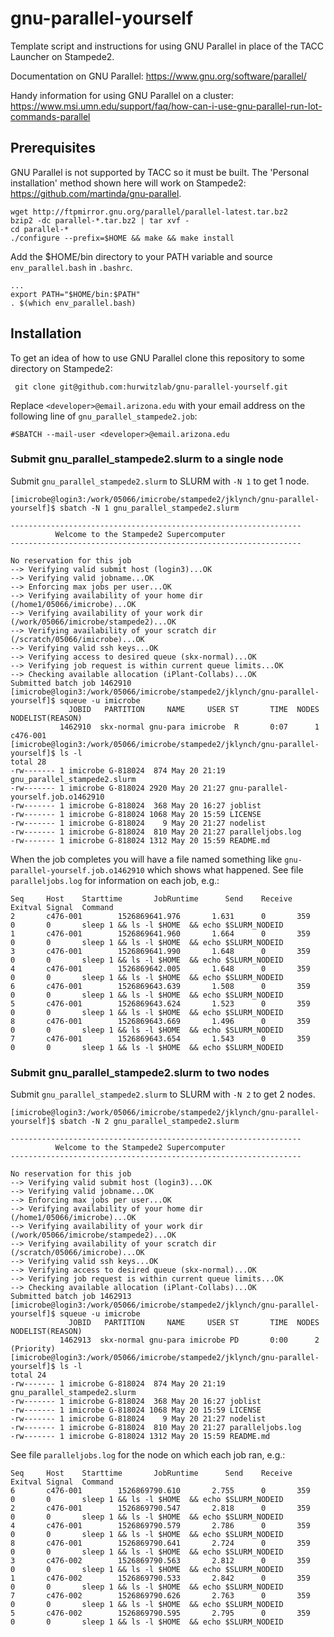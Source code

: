 # gnu-parallel-yourself
Template script and instructions for using GNU Parallel in place of the TACC Launcher on Stampede2.

Documentation on GNU Parallel: https://www.gnu.org/software/parallel/

Handy information for using GNU Parallel on a cluster: https://www.msi.umn.edu/support/faq/how-can-i-use-gnu-parallel-run-lot-commands-parallel

## Prerequisites
GNU Parallel is not supported by TACC so it must be built. The 'Personal installation' method shown here will work on Stampede2: https://github.com/martinda/gnu-parallel.
```
wget http://ftpmirror.gnu.org/parallel/parallel-latest.tar.bz2
bzip2 -dc parallel-*.tar.bz2 | tar xvf -
cd parallel-*
./configure --prefix=$HOME && make && make install
```
Add the $HOME/bin directory to your PATH variable and source `env_parallel.bash` in `.bashrc`.
```
...
export PATH="$HOME/bin:$PATH"
. $(which env_parallel.bash)
```

## Installation
To get an idea of how to use GNU Parallel clone this repository to some directory on Stampede2:
```
 git clone git@github.com:hurwitzlab/gnu-parallel-yourself.git
```

Replace `<developer>@email.arizona.edu` with your email address on the following line of `gnu_parallel_stampede2.job`:
```
#SBATCH --mail-user <developer>@email.arizona.edu
```

### Submit gnu_parallel_stampede2.slurm to a single node
Submit `gnu_parallel_stampede2.slurm` to SLURM with `-N 1` to get 1 node.
```
[imicrobe@login3:/work/05066/imicrobe/stampede2/jklynch/gnu-parallel-yourself]$ sbatch -N 1 gnu_parallel_stampede2.slurm

-----------------------------------------------------------------
          Welcome to the Stampede2 Supercomputer
-----------------------------------------------------------------

No reservation for this job
--> Verifying valid submit host (login3)...OK
--> Verifying valid jobname...OK
--> Enforcing max jobs per user...OK
--> Verifying availability of your home dir (/home1/05066/imicrobe)...OK
--> Verifying availability of your work dir (/work/05066/imicrobe/stampede2)...OK
--> Verifying availability of your scratch dir (/scratch/05066/imicrobe)...OK
--> Verifying valid ssh keys...OK
--> Verifying access to desired queue (skx-normal)...OK
--> Verifying job request is within current queue limits...OK
--> Checking available allocation (iPlant-Collabs)...OK
Submitted batch job 1462910
[imicrobe@login3:/work/05066/imicrobe/stampede2/jklynch/gnu-parallel-yourself]$ squeue -u imicrobe
             JOBID   PARTITION     NAME     USER ST       TIME  NODES NODELIST(REASON)
           1462910  skx-normal gnu-para imicrobe  R       0:07      1 c476-001
[imicrobe@login3:/work/05066/imicrobe/stampede2/jklynch/gnu-parallel-yourself]$ ls -l
total 28
-rw------- 1 imicrobe G-818024  874 May 20 21:19 gnu_parallel_stampede2.slurm
-rw------- 1 imicrobe G-818024 2920 May 20 21:27 gnu-parallel-yourself.job.o1462910
-rw------- 1 imicrobe G-818024  368 May 20 16:27 joblist
-rw------- 1 imicrobe G-818024 1068 May 20 15:59 LICENSE
-rw------- 1 imicrobe G-818024    9 May 20 21:27 nodelist
-rw------- 1 imicrobe G-818024  810 May 20 21:27 paralleljobs.log
-rw------- 1 imicrobe G-818024 1312 May 20 15:59 README.md
```

When the job completes you will have a file named something like `gnu-parallel-yourself.job.o1462910` which shows what happened. See file `paralleljobs.log` for information on each job, e.g.:

```
Seq     Host    Starttime       JobRuntime      Send    Receive Exitval Signal  Command
2       c476-001        1526869641.976       1.631      0       359     0       0       sleep 1 && ls -l $HOME  && echo $SLURM_NODEID
1       c476-001        1526869641.960       1.664      0       359     0       0       sleep 1 && ls -l $HOME  && echo $SLURM_NODEID
3       c476-001        1526869641.990       1.648      0       359     0       0       sleep 1 && ls -l $HOME  && echo $SLURM_NODEID
4       c476-001        1526869642.005       1.648      0       359     0       0       sleep 1 && ls -l $HOME  && echo $SLURM_NODEID
6       c476-001        1526869643.639       1.508      0       359     0       0       sleep 1 && ls -l $HOME  && echo $SLURM_NODEID
5       c476-001        1526869643.624       1.523      0       359     0       0       sleep 1 && ls -l $HOME  && echo $SLURM_NODEID
8       c476-001        1526869643.669       1.496      0       359     0       0       sleep 1 && ls -l $HOME  && echo $SLURM_NODEID
7       c476-001        1526869643.654       1.543      0       359     0       0       sleep 1 && ls -l $HOME  && echo $SLURM_NODEID
```

### Submit gnu_parallel_stampede2.slurm to two nodes
Submit `gnu_parallel_stampede2.slurm` to SLURM with `-N 2` to get 2 nodes.

```
[imicrobe@login3:/work/05066/imicrobe/stampede2/jklynch/gnu-parallel-yourself]$ sbatch -N 2 gnu_parallel_stampede2.slurm

-----------------------------------------------------------------
          Welcome to the Stampede2 Supercomputer
-----------------------------------------------------------------

No reservation for this job
--> Verifying valid submit host (login3)...OK
--> Verifying valid jobname...OK
--> Enforcing max jobs per user...OK
--> Verifying availability of your home dir (/home1/05066/imicrobe)...OK
--> Verifying availability of your work dir (/work/05066/imicrobe/stampede2)...OK
--> Verifying availability of your scratch dir (/scratch/05066/imicrobe)...OK
--> Verifying valid ssh keys...OK
--> Verifying access to desired queue (skx-normal)...OK
--> Verifying job request is within current queue limits...OK
--> Checking available allocation (iPlant-Collabs)...OK
Submitted batch job 1462913
[imicrobe@login3:/work/05066/imicrobe/stampede2/jklynch/gnu-parallel-yourself]$ squeue -u imicrobe
             JOBID   PARTITION     NAME     USER ST       TIME  NODES NODELIST(REASON)
           1462913  skx-normal gnu-para imicrobe PD       0:00      2 (Priority)
[imicrobe@login3:/work/05066/imicrobe/stampede2/jklynch/gnu-parallel-yourself]$ ls -l
total 24
-rw------- 1 imicrobe G-818024  874 May 20 21:19 gnu_parallel_stampede2.slurm
-rw------- 1 imicrobe G-818024  368 May 20 16:27 joblist
-rw------- 1 imicrobe G-818024 1068 May 20 15:59 LICENSE
-rw------- 1 imicrobe G-818024    9 May 20 21:27 nodelist
-rw------- 1 imicrobe G-818024  810 May 20 21:27 paralleljobs.log
-rw------- 1 imicrobe G-818024 1312 May 20 15:59 README.md
```
See file `paralleljobs.log` for the node on which each job ran, e.g.:

```
Seq     Host    Starttime       JobRuntime      Send    Receive Exitval Signal  Command
6       c476-001        1526869790.610       2.755      0       359     0       0       sleep 1 && ls -l $HOME  && echo $SLURM_NODEID
2       c476-001        1526869790.547       2.818      0       359     0       0       sleep 1 && ls -l $HOME  && echo $SLURM_NODEID
4       c476-001        1526869790.579       2.786      0       359     0       0       sleep 1 && ls -l $HOME  && echo $SLURM_NODEID
8       c476-001        1526869790.641       2.724      0       359     0       0       sleep 1 && ls -l $HOME  && echo $SLURM_NODEID
3       c476-002        1526869790.563       2.812      0       359     0       0       sleep 1 && ls -l $HOME  && echo $SLURM_NODEID
1       c476-002        1526869790.533       2.842      0       359     0       0       sleep 1 && ls -l $HOME  && echo $SLURM_NODEID
7       c476-002        1526869790.626       2.763      0       359     0       0       sleep 1 && ls -l $HOME  && echo $SLURM_NODEID
5       c476-002        1526869790.595       2.795      0       359     0       0       sleep 1 && ls -l $HOME  && echo $SLURM_NODEID
```

